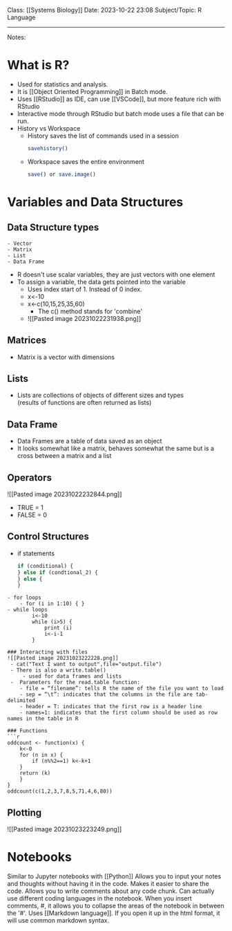 
Class: [[Systems Biology]]
Date: 2023-10-22 23:08
Subject/Topic: R Language


-------------
Notes:
# What is R?
- Used for statistics and analysis.
- It is [[Object Oriented Programming]] in Batch mode.
- Uses [[RStudio]] as IDE, can use [[VSCode]], but more feature rich with RStudio
- Interactive mode through RStudio but batch mode uses a file that can be run.
- History vs Workspace
	- History saves the list of commands used in a session
		 ```r
		savehistory()
		```
	- Workspace saves the entire environment
		```r
		save() or save.image()
		```
# Variables and Data Structures
## Data Structure types
	- Vector
	- Matrix
	- List
	- Data Frame
- R doesn't use scalar variables, they are just vectors with one element
- To assign a variable, the data gets pointed into the variable
	- Uses index start of 1. Instead of 0 index.
	- x<-10
	- x<-c(10,15,25,35,60)
		- The c() method stands for 'combine'
	- ![[Pasted image 20231022231938.png]]
## Matrices
- Matrix is a vector with dimensions
## Lists
- Lists are collections of objects of different sizes and types  
	(results of functions are often returned as lists)
## Data Frame
- Data Frames are a table of data saved as an object
- It looks somewhat like a matrix, behaves somewhat the same but is a cross between a matrix and a list
## Operators
![[Pasted image 20231022232844.png]]
- TRUE = 1
- FALSE = 0
## Control Structures
- if statements
	```r
	if (conditional) {
	} else if (condtional_2) {
	} else {
	}
```
- for loops
	- for (i in 1:10) { }
- while loops
		i<-10
		while (i>5) {
			print (i)
			i<-i-1
		}

### Interacting with files
![[Pasted image 20231023222228.png]]
 - cat("Text I want to output",file="output.file")
 - There is also a write.table()
	 - used for data frames and lists
 -  Parameters for the read.table function: 
	- file = “filename”: tells R the name of the file you want to load
	- sep = “\t”: indicates that the columns in the file are tab-delimited
	- header = T: indicates that the first row is a header line
	- names=1: indicates that the first column should be used as row names in the table in R

### Functions
```r
oddcount <- function(x) {
	k<-0
	for (n in x) {
		if (n%%2==1) k<-k+1
	}
	return (k)
	}
}
oddcount(c(1,2,3,7,8,5,71,4,6,80))
```
 
## Plotting
![[Pasted image 20231023223249.png]]

# Notebooks
Similar to Jupyter notebooks with [[Python]]
Allows you to input your notes and thoughts without having it in the code.
Makes it easier to share the code. Allows you to write comments about any code chunk.
Can actually use different coding languages in the notebook.
When you insert comments, #, it allows you to collapse the areas of the notebook in between the '#'.
Uses [[Markdown language]]. If you open it up in the html format, it will use common markdown syntax.
